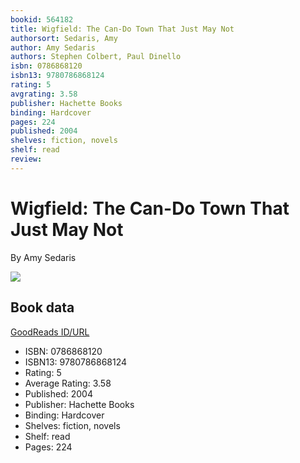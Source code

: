 ```yaml
---
bookid: 564182
title: Wigfield: The Can-Do Town That Just May Not
authorsort: Sedaris, Amy
author: Amy Sedaris
authors: Stephen Colbert, Paul Dinello
isbn: 0786868120
isbn13: 9780786868124
rating: 5
avgrating: 3.58
publisher: Hachette Books
binding: Hardcover
pages: 224
published: 2004
shelves: fiction, novels
shelf: read
review: 
---
```


# Wigfield: The Can-Do Town That Just May Not

By Amy Sedaris

![](https://i.gr-assets.com/images/S/compressed.photo.goodreads.com/books/1348795329l/564182.jpg)

## Book data

[GoodReads ID/URL](https://www.goodreads.com/book/show/564182)

- ISBN: 0786868120
- ISBN13: 9780786868124
- Rating: 5
- Average Rating: 3.58
- Published: 2004
- Publisher: Hachette Books
- Binding: Hardcover
- Shelves: fiction, novels
- Shelf: read
- Pages: 224

